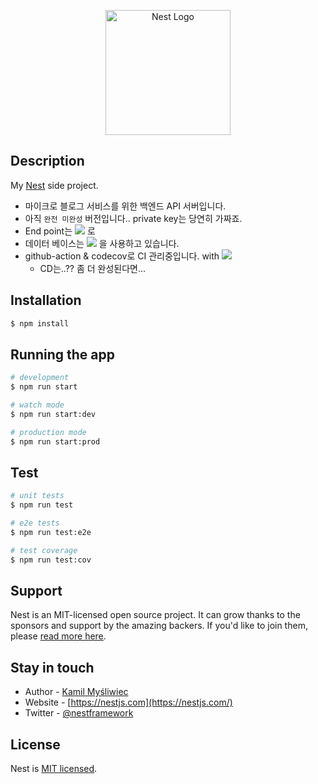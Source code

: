 <p align="center">
  <a href="http://nestjs.com/" target="blank"><img src="https://nestjs.com/img/logo-small.svg" width="200" alt="Nest Logo" /></a>
</p>

[circleci-image]: https://img.shields.io/circleci/build/github/nestjs/nest/master?token=abc123def456
[circleci-url]: https://circleci.com/gh/nestjs/nest

## Description

My [Nest](https://github.com/nestjs/nest) side project.

- 마이크로 블로그 서비스를 위한 백엔드 API 서버입니다.
- 아직 `완전 미완성` 버전입니다.. private key는 당연히 가짜죠.
- End point는 <img src="https://img.shields.io/badge/GraphQL-E10098?style=flat-square&logo=GraphQL&logoColor=white"/></a> 로
- 데이터 베이스는 <img src="https://img.shields.io/badge/PostgreSQL-4169E1?style=flat-square&logo=PostgreSQL&logoColor=white"/></a> 을 사용하고 있습니다.
- github-action & codecov로 CI 관리중입니다. with <img src="https://img.shields.io/badge/Jest-C21325?style=flat-square&logo=Jest&logoColor=white"/></a>
  - CD는..?? 좀 더 완성된다면...

## Installation

```bash
$ npm install
```

## Running the app

```bash
# development
$ npm run start

# watch mode
$ npm run start:dev

# production mode
$ npm run start:prod
```

## Test

```bash
# unit tests
$ npm run test

# e2e tests
$ npm run test:e2e

# test coverage
$ npm run test:cov
```

## Support

Nest is an MIT-licensed open source project. It can grow thanks to the sponsors and support by the amazing backers. If you'd like to join them, please [read more here](https://docs.nestjs.com/support).

## Stay in touch

- Author - [Kamil Myśliwiec](https://kamilmysliwiec.com)
- Website - [https://nestjs.com](https://nestjs.com/)
- Twitter - [@nestframework](https://twitter.com/nestframework)

## License

Nest is [MIT licensed](LICENSE).
